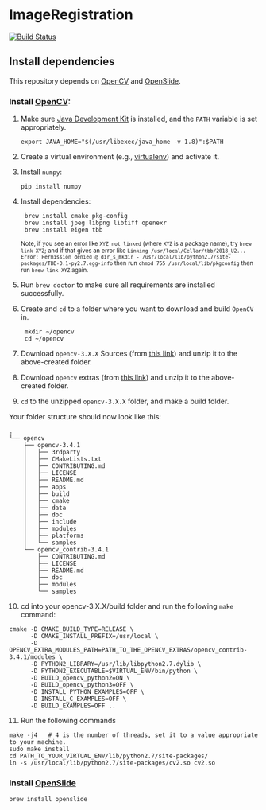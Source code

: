 # ImageRegistration

[![Build Status](https://travis-ci.org/Genometric/ImageRegistration.svg?branch=master)](https://travis-ci.org/Genometric/ImageRegistration)


## Install dependencies
This repository depends on [OpenCV](https://opencv.org) and [OpenSlide](http://openslide.org).

### Install [OpenCV](https://opencv.org):
1. Make sure [Java Development Kit](http://www.oracle.com/technetwork/java/javase/downloads/jdk8-downloads-2133151.html) is installed, and the `PATH` variable is set appropriately. 

       export JAVA_HOME="$(/usr/libexec/java_home -v 1.8)":$PATH

2. Create a virtual environment (e.g., [virtualenv](https://virtualenv.pypa.io/en/stable/)) and activate it.
3. Install `numpy`:

       pip install numpy
       
4. Install dependencies: 

        brew install cmake pkg-config
        brew install jpeg libpng libtiff openexr
        brew install eigen tbb
        
	<sub>Note, if you see an error like `XYZ not linked` (where `XYZ` is a package name), try `brew link XYZ`; and if that gives an error like `Linking /usr/local/Cellar/tbb/2018_U2... Error: Permission denied @ dir_s_mkdir - /usr/local/lib/python2.7/site-packages/TBB-0.1-py2.7.egg-info` then run `chmod 755 /usr/local/lib/pkgconfig` then run `brew link XYZ` again. </sub>

5. Run `brew doctor` to make sure all requirements are installed successfully. 
6. Create and `cd` to a folder where you want to download and build `OpenCV` in. 

        mkdir ~/opencv
        cd ~/opencv

7. Download `opencv-3.X.X` Sources (from [this link](https://opencv.org/releases.html)) and unzip it to the above-created folder.
8. Download `opencv` extras (from [this link](https://github.com/opencv/opencv_contrib/releases)) and unzip it to the above-created folder.
9. `cd` to the unzipped `opencv-3.X.X` folder, and make a build folder.

Your folder structure should now look like this:

```shell
.
└── opencv
    ├── opencv-3.4.1
    │   ├── 3rdparty
    │   ├── CMakeLists.txt
    │   ├── CONTRIBUTING.md
    │   ├── LICENSE
    │   ├── README.md
    │   ├── apps
    │   ├── build
    │   ├── cmake
    │   ├── data
    │   ├── doc
    │   ├── include
    │   ├── modules
    │   ├── platforms
    │   └── samples
    └── opencv_contrib-3.4.1
        ├── CONTRIBUTING.md
        ├── LICENSE
        ├── README.md
        ├── doc
        ├── modules
        └── samples

```

10. cd into your opencv-3.X.X/build folder and run the following `make` command:

```shell
cmake -D CMAKE_BUILD_TYPE=RELEASE \
      -D CMAKE_INSTALL_PREFIX=/usr/local \
      -D OPENCV_EXTRA_MODULES_PATH=PATH_TO_THE_OPENCV_EXTRAS/opencv_contrib-3.4.1/modules \
      -D PYTHON2_LIBRARY=/usr/lib/libpython2.7.dylib \
      -D PYTHON2_EXECUTABLE=$VIRTUAL_ENV/bin/python \
      -D BUILD_opencv_python2=ON \
      -D BUILD_opencv_python3=OFF \
      -D INSTALL_PYTHON_EXAMPLES=OFF \
      -D INSTALL_C_EXAMPLES=OFF \
      -D BUILD_EXAMPLES=OFF ..
```

11. Run the following commands

```shell
make -j4   # 4 is the number of threads, set it to a value appropriate to your machine. 
sudo make install
cd PATH_TO_YOUR_VIRTUAL_ENV/lib/python2.7/site-packages/
ln -s /usr/local/lib/python2.7/site-packages/cv2.so cv2.so
```


### Install [OpenSlide](http://openslide.org)

```shell
brew install openslide
```

